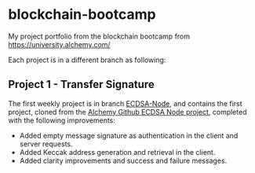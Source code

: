 # blockchain-bootcamp
My project portfolio from the blockchain bootcamp from https://university.alchemy.com/

Each project is in a different branch as following:

## Project 1 - Transfer Signature 
The first weekly project is in branch [ECDSA-Node](https://github.com/adri95cadiz/blockchain-bootcamp/tree/ECDSA-Node), and contains the first project, cloned from the [Alchemy Github ECDSA Node project](https://github.com/alchemyplatform/ecdsa-node), completed with the following improvements:

- Added empty message signature as authentication in the client and server requests.
- Added Keccak address generation and retrieval in the client.
- Added clarity improvements and success and failure messages.
